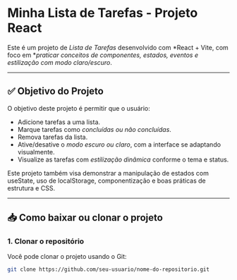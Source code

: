 # Minha Lista de Tarefas - Projeto React

Este é um projeto de *Lista de Tarefas* desenvolvido com *React + Vite, com foco em **praticar conceitos de componentes, estados, eventos e estilização com modo claro/escuro*.

---

## ✅ Objetivo do Projeto

O objetivo deste projeto é permitir que o usuário:
- Adicione tarefas a uma lista.
- Marque tarefas como *concluídas ou não concluídas*.
- Remova tarefas da lista.
- Ative/desative o *modo escuro ou claro*, com a interface se adaptando visualmente.
- Visualize as tarefas com *estilização dinâmica* conforme o tema e status.

Este projeto também visa demonstrar a manipulação de estados com useState, uso de localStorage, componentização e boas práticas de estrutura e CSS.

---

## 📥 Como baixar ou clonar o projeto

### 1. Clonar o repositório
Você pode clonar o projeto usando o Git:

```bash
git clone https://github.com/seu-usuario/nome-do-repositorio.git